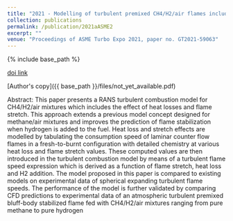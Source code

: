 ```yaml
---
title: "2021 - Modelling of turbulent premixed CH4/H2/air flames including the influence of stretch and heat losses"
collection: publications
permalink: /publication/2021aASME2
excerpt: ""
venue: "Proceedings of ASME Turbo Expo 2021, paper no. GT2021-59063"
---
```

{% include base_path %}

[doi link](https://doi.org/not_yet_available)

[Author's copy]({{ base_path }}/files/not_yet_available.pdf)

Abstract: This paper presents a RANS turbulent combustion model for CH4/H2/air mixtures which includes the effect of heat losses and flame stretch. This approach extends a previous model concept designed for methane/air mixtures and improves the prediction of flame stabilization when hydrogen is added to the fuel. Heat loss and stretch effects are modelled by tabulating the consumption speed of laminar counter flow flames in a fresh-to-burnt configuration with detailed chemistry at various heat loss and flame stretch values. These computed values are then introduced in the turbulent combustion model by means of a turbulent flame speed expression which is derived as a function of flame stretch, heat loss and H2 addition. The model proposed in this paper is compared to existing models on experimental data of spherical expanding turbulent flame speeds. The performance of the model is further validated by comparing CFD predictions to experimental data of an atmospheric turbulent premixed bluff-body stabilized flame fed with CH4/H2/air mixtures ranging from pure methane to pure hydrogen
